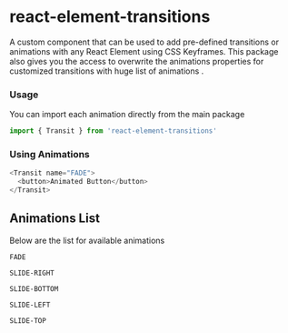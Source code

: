 # react-element-transitions

A custom component that can be used to add pre-defined transitions or animations with any React Element using CSS Keyframes. This package also gives you the access to overwrite the animations properties for customized transitions with huge list of animations .


### Usage
You can import each animation directly from the main package

```Javascript
import { Transit } from 'react-element-transitions'
```


### Using Animations
```Javascript
<Transit name="FADE">
  <button>Animated Button</button>
</Transit>
```


## Animations List
Below are the list for available animations 

`
FADE
`

`
SLIDE-RIGHT
`

`
SLIDE-BOTTOM
`

`
SLIDE-LEFT
`

`
SLIDE-TOP
`



